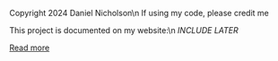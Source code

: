 Copyright 2024 Daniel Nicholson\n
If using my code, please credit me

This project is documented on my website:\n
*INCLUDE LATER*

[Read more](https://en.wikipedia.org/wiki/Lyapunov_fractal)
